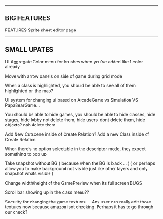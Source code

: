 ---------
BIG FEATURES
---------

FEATURES
  Sprite sheet editor page

-----
SMALL UPATES
-----

UI
  Aggregate Color menu for brushes when you’ve added like 1 color already

  Move with arrow panels on side of game during grid mode

  When a class is highlighted, you should be able to see all of them highlighted on the map?

  UI system for changing ui based on ArcadeGame vs Simulation VS PapaBearGame...
  
  You should be able to hide games, you should be able to hide classes, hide stages, hide lobby not delete them, hide users, dont delete them, hide objects? nah delete them
  
  Add New Cutscene inside of Create Relation? Add a new Class inside of Create Relation
  
  When there’s no option selectable in the descriptor mode, they expect something to pop up 

  Take snapshot without BG ( because when the BG is black ... ) ( or perhaps allow you to make background not visible just like other layers and only snapshot whats visible )

  Change width/height of the GamePreview when its full screen
BUGS  

  Scroll bar showing up in the class menu??

  Security for changing the game textures.... Any user can really edit those textures now because amazon isnt checking. Perhaps it has to go through our check?

